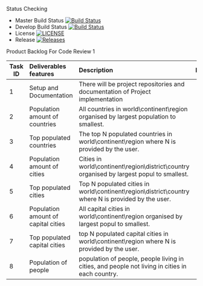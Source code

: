 Status Checking

- Master Build Status [![Build Status](https://travis-ci.com/DevOpsGp4/DevOps4.svg?branch=master)](https://travis-ci.com/DevOpsGp4/DevOps4)
- Develop Build Status [![Build Status](https://travis-ci.com/DevOpsGp4/DevOps4.svg?branch=master)](https://travisci.com/DevOpsGp4/DevOps4)
 - License [![LICENSE](https://img.shields.io/github/license/DevOpsGp4/DevOps4.svg?style=flat-square)](https://img.shields.io/github/license/DevOpsGp4/DevOps4)
- Release [![Releases](https://img.shields.io/github/release/DevOpsGp4/DevOps4/all.svg?style=flat-square)](https://github.com/DevOpsGp4/DevOps4/releases)
 
 Product Backlog For Code Review 1


| Task ID |Deliverables features |    Description   | Estimate   | Priority  |
| --------|:------------- | :----------| ---------:|---------:|
|  1 |  Setup and Documentation |There will be project repositories and documentation of Project implementation | 1 | 1 |
|  2 |  Population amount of countries | All countries in world\continent\region organised by largest population to smallest.| 2| 2 |
|  3 | Top populated countries | The top N populated countries in  world\continent\region where N is provided by the user. | 3| 3 |
|  4 | Population amount of cities | Cities in world\continent\region\district\country organised by largest popul to smallest. | 5 | 4  |
|  5 | Top populated cities |Top N populated cities in world\continent\region\district\country where N is provided by the user.| 6| 5 |
|  6 | Population amount of  capital cities |All capital cities in world\continent\region organised by largest popul to smallest.|7| 6 |
| 7 | Top populated capital cities |top N populated capital cities in world\continent\region where N is provided by the user.| 8 | 7  |
| 8 |  Population of people |population of people, people living in cities, and people not living in cities in each country. | 4  | 8 |

 
